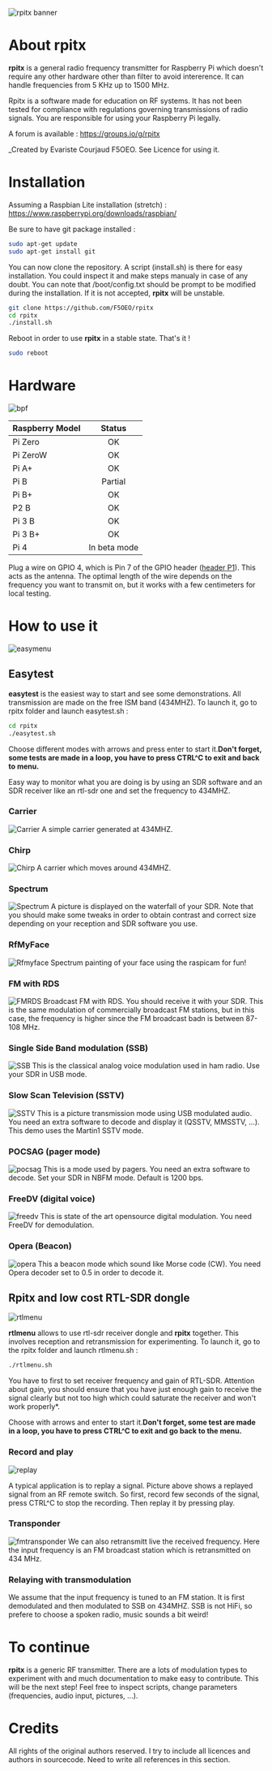![rpitx banner](/doc/rpitxlogo.png)
# About rpitx
**rpitx** is a general radio frequency transmitter for Raspberry Pi which doesn't require any other hardware other than filter to avoid intererence. It can handle frequencies from 5 KHz up to 1500 MHz.

Rpitx is a software made for education on RF systems. It has not been tested for compliance with regulations governing transmissions of radio signals. You are responsible for using your Raspberry Pi legally.

A forum is available : https://groups.io/g/rpitx

_Created by Evariste Courjaud F5OEO. See Licence for using it.

# Installation

Assuming a Raspbian Lite installation (stretch) : https://www.raspberrypi.org/downloads/raspbian/

Be sure to have git package installed :
```sh
sudo apt-get update
sudo apt-get install git
```
You can now clone the repository. A script (install.sh) is there for easy installation. You could inspect it and make steps manualy in case of any doubt. You can note that /boot/config.txt should be prompt to be modified during the installation. If it is not accepted, **rpitx** will be unstable.  

```sh
git clone https://github.com/F5OEO/rpitx
cd rpitx
./install.sh
```
Reboot in order to use **rpitx** in a stable state.
That's it !
```sh
sudo reboot
```

# Hardware
![bpf](/doc/bpf-warning.png)

| Raspberry Model      | Status  |
| ---------------------|:-------:|
| Pi Zero|OK|
| Pi ZeroW|OK|
| Pi A+|OK|
| Pi B|Partial|
| Pi B+|OK|
| P2 B|OK|
| Pi 3 B|OK|
| Pi 3 B+|OK|
| Pi 4|In beta mode|

Plug a wire on GPIO 4, which is Pin 7 of the GPIO header ([header P1](http://elinux.org/RPi_Low-level_peripherals#General_Purpose_Input.2FOutput_.28GPIO.29)). This acts as the antenna. The optimal length of the wire depends on the frequency you want to transmit on, but it works with a few centimeters for local testing.

# How to use it
![easymenu](/doc/easymenu.png)
## Easytest
**easytest** is the easiest way to start and see some demonstrations. All transmission are made on the free ISM band (434MHZ).
To launch it, go to rpitx folder and launch easytest.sh :
```sh
cd rpitx
./easytest.sh
```
Choose different modes with arrows and press enter to start it.**Don't forget, some tests are made in a loop, you have to press CTRL^C to exit and back to menu.**

Easy way to monitor what you are doing is by using an SDR software and an SDR receiver like an rtl-sdr one and set the frequency to 434MHZ.

### Carrier ### 
![Carrier](/doc/Tunerpitx.png)
A simple carrier generated at 434MHZ. 

### Chirp ### 
![Chirp](/doc/chirprpitx.png)
A carrier which moves around 434MHZ.

### Spectrum ###
![Spectrum](/doc/spectrumrpitx.png)
A picture is displayed on the waterfall of your SDR. Note that you should make some tweaks in order to obtain contrast and correct size depending on your reception and SDR software you use.

### RfMyFace ###
![Rfmyface](/doc/rfmyface.png)
Spectrum painting of your face using the raspicam for fun!

### FM with RDS ###
![FMRDS](/doc/fmrds.png)
Broadcast FM with RDS. You should receive it with your SDR. This is the same modulation of commercially broadcast FM stations, but in this case, the frequency is higher since the FM broadcast badn is between 87-108 MHz.

### Single Side Band modulation (SSB) ###
![SSB](/doc/ssbrpitx.png)
This is the classical analog voice modulation used in ham radio. Use your SDR in USB mode.

### Slow Scan Television (SSTV) ###
![SSTV](/doc/sstvrpitx.JPG)
This is a picture transmission mode using USB modulated audio. You need an extra software to decode and display it (QSSTV, MMSSTV, ...). This demo uses the Martin1 SSTV mode.


### POCSAG (pager mode) ###
![pocsag](/doc/pocsagrpitx.JPG)
This is a mode used by pagers. You need an extra software to decode. Set your SDR in NBFM mode. Default is 1200 bps.

### FreeDV (digital voice) ###
![freedv](/doc/freedvrpitx.JPG)
This is state of the art opensource digital modulation. You need FreeDV for demodulation.

### Opera (Beacon) ###
![opera](/doc/operarpitx.JPG)
This a beacon mode which sound like Morse code (CW). You need Opera decoder set to 0.5 in order to decode it.

## Rpitx and low cost RTL-SDR dongle ##
![rtlmenu](/doc/rlsdrmenu.png)

**rtlmenu** allows to use rtl-sdr receiver dongle and **rpitx** together. This involves reception and retransmission for experimenting.
To launch it, go to the rpitx folder and launch rtlmenu.sh :
```sh
./rtlmenu.sh
```
You have to first to set receiver frequency and gain of RTL-SDR. Attention about gain, you should ensure that you have just enough gain to receive the signal clearly but not too high which could saturate the receiver and won't work properly*.

Choose with arrows and enter to start it.**Don't forget, some test are made in a loop, you have to press CTRL^C to exit and go back to the menu.**


### Record and play ###
![replay](/doc/replay.png)

A typical application is to replay a signal. Picture above shows a replayed signal from an RF remote switch.
So first, record few seconds of the signal, press CTRL^C to stop the recording. Then replay it by pressing play.

### Transponder ###
![fmtransponder](/doc/fmtransponder.png)
We can also retransmitt live the received frequency. Here the input frequency is an FM broadcast station which is retransmitted on 434 MHz.

### Relaying with transmodulation ###
We assume that the input frequency is tuned to an FM station. It is first demodulated and then modulated to SSB on 434MHZ. SSB is not HiFi, so prefere to choose a spoken radio, music sounds a bit weird!


# To continue
**rpitx** is a generic RF transmitter. There are a lots of modulation types to experiment with and much documentation to make easy to contribute. This will be the next step! Feel free to inspect scripts, change parameters (frequencies, audio input, pictures, ...). 

# Credits
All rights of the original authors reserved.
I try to include all licences and authors in sourcecode. Need to write all references in this section.  
